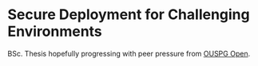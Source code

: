 # Secure Deployment for Challenging Environments

BSc. Thesis hopefully progressing with peer pressure from [OUSPG Open](https://github.com/ouspg/ouspg-open).
